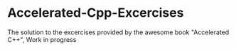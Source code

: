 # Accelerated-Cpp-Excercises
The solution to the excercises provided by the awesome book "Accelerated C++", Work in progress
